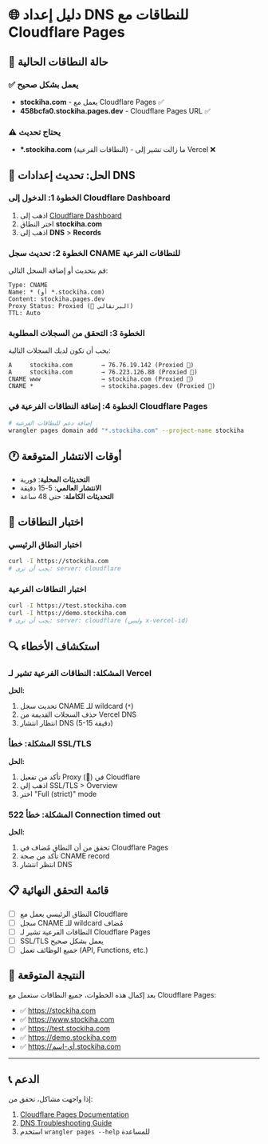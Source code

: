 # 🌐 دليل إعداد DNS للنطاقات مع Cloudflare Pages

## 🎯 حالة النطاقات الحالية

### ✅ يعمل بشكل صحيح
- **stockiha.com** - يعمل مع Cloudflare Pages ✅
- **458bcfa0.stockiha.pages.dev** - Cloudflare Pages URL ✅

### ⚠️ يحتاج تحديث
- **\*.stockiha.com** (النطاقات الفرعية) - ما زالت تشير إلى Vercel ❌

## 🔧 الحل: تحديث إعدادات DNS

### الخطوة 1: الدخول إلى Cloudflare Dashboard
1. اذهب إلى [Cloudflare Dashboard](https://dash.cloudflare.com)
2. اختر النطاق **stockiha.com**
3. اذهب إلى **DNS** > **Records**

### الخطوة 2: تحديث سجل CNAME للنطاقات الفرعية
قم بتحديث أو إضافة السجل التالي:

```
Type: CNAME
Name: * (أو *.stockiha.com)
Content: stockiha.pages.dev
Proxy Status: Proxied (🧡 البرتقالي)
TTL: Auto
```

### الخطوة 3: التحقق من السجلات المطلوبة

يجب أن تكون لديك السجلات التالية:

```
A     stockiha.com        → 76.76.19.142 (Proxied 🧡)
A     stockiha.com        → 76.223.126.88 (Proxied 🧡)
CNAME www                 → stockiha.com (Proxied 🧡)
CNAME *                   → stockiha.pages.dev (Proxied 🧡)
```

### الخطوة 4: إضافة النطاقات الفرعية في Cloudflare Pages

```bash
# إضافة دعم للنطاقات الفرعية
wrangler pages domain add "*.stockiha.com" --project-name stockiha
```

## 🕐 أوقات الانتشار المتوقعة

- **التحديثات المحلية**: فورية
- **الانتشار العالمي**: 5-15 دقيقة
- **التحديثات الكاملة**: حتى 48 ساعة

## 🧪 اختبار النطاقات

### اختبار النطاق الرئيسي
```bash
curl -I https://stockiha.com
# يجب أن ترى: server: cloudflare
```

### اختبار النطاقات الفرعية
```bash
curl -I https://test.stockiha.com
curl -I https://demo.stockiha.com
# يجب أن ترى: server: cloudflare (وليس x-vercel-id)
```

## 🔍 استكشاف الأخطاء

### المشكلة: النطاقات الفرعية تشير لـ Vercel
**الحل:**
1. تحديث سجل CNAME للـ wildcard (`*`)
2. حذف السجلات القديمة من Vercel DNS
3. انتظار انتشار DNS (5-15 دقيقة)

### المشكلة: خطأ SSL/TLS
**الحل:**
1. تأكد من تفعيل Proxy (🧡) في Cloudflare
2. اذهب إلى SSL/TLS > Overview
3. اختر "Full (strict)" mode

### المشكلة: خطأ 522 Connection timed out
**الحل:**
1. تحقق من أن النطاق مُضاف في Cloudflare Pages
2. تأكد من صحة CNAME record
3. انتظر انتشار DNS

## 📋 قائمة التحقق النهائية

- [ ] النطاق الرئيسي يعمل مع Cloudflare
- [ ] سجل CNAME للـ wildcard مُضاف
- [ ] النطاقات الفرعية تشير لـ Cloudflare Pages
- [ ] SSL/TLS يعمل بشكل صحيح
- [ ] جميع الوظائف تعمل (API, Functions, etc.)

## 🎉 النتيجة المتوقعة

بعد إكمال هذه الخطوات، جميع النطاقات ستعمل مع Cloudflare Pages:

- ✅ https://stockiha.com
- ✅ https://www.stockiha.com  
- ✅ https://test.stockiha.com
- ✅ https://demo.stockiha.com
- ✅ https://أي-اسم.stockiha.com

---

## 📞 الدعم

إذا واجهت مشاكل، تحقق من:
1. [Cloudflare Pages Documentation](https://developers.cloudflare.com/pages/)
2. [DNS Troubleshooting Guide](https://developers.cloudflare.com/dns/troubleshooting/)
3. استخدم `wrangler pages --help` للمساعدة
